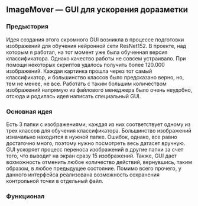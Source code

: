 ## ImageMover &mdash; GUI для ускорения доразметки


### Предыстория
Идея создания этого скромного GUI возникла в процессе подготовки изображений для обучения нейронной сети ResNet152. В проекте, над которым я работал, на тот момент уже была обученная версия классификатора. Однако качество работы не совсем устраивало. При помощи некоторых скриптов удалось получить более 120.000 изображений. Каждая картинка прошла через тот самый классификатор, и большинство классов было предсказано верно, но, тем не менее, не все. Работать с таким большим количеством изображений напрямую из файлового менеджера было очень неудобно, отсюда и родилась идея написать специальный GUI. 

### Основная идея
Есть 3 папки с изображениями, каждая из них соответствует одному из трех классов для обучения классификатора. Большинство изображений изначально находится в нужной папке. Ошибок, однако, все равно достаточно много, поэтому нужно посмотреть весь датасет вручную. GUI ускоряет процесс переноса изображений в другие папки за счет того, что выводит на экран сразу 15 изображений. Также, GUI дает вохможность отменить любое количество действий, вернувшись, таким образом, в любое предыдущее состояние. Помимо всего прочего, у данного интерфейса реализована возможность сохранения контрольной точки в отдельный файл.

### Функционал